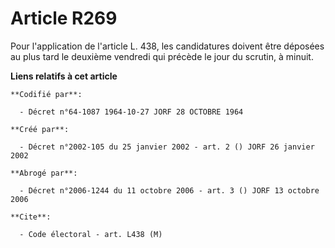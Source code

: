 # Article R269

Pour l'application de l'article L. 438, les candidatures doivent être déposées au plus tard le deuxième vendredi qui précède
le jour du scrutin, à minuit.

**Liens relatifs à cet article**

	**Codifié par**:

	  - Décret n°64-1087 1964-10-27 JORF 28 OCTOBRE 1964

	**Créé par**:

	  - Décret n°2002-105 du 25 janvier 2002 - art. 2 () JORF 26 janvier 2002

	**Abrogé par**:

	  - Décret n°2006-1244 du 11 octobre 2006 - art. 3 () JORF 13 octobre 2006

	**Cite**:

	  - Code électoral - art. L438 (M)
